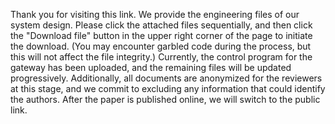 Thank you for visiting this link. We provide the engineering files of our system design. Please click the attached files sequentially, and then click the "Download file" button in the upper right corner of the page to initiate the download. (You may encounter garbled code during the process, but this will not affect the file integrity.) Currently, the control program for the gateway has been uploaded, and the remaining files will be updated progressively. Additionally, all documents are anonymized for the reviewers at this stage, and we commit to excluding any information that could identify the authors. After the paper is published online, we will switch to the public link.
